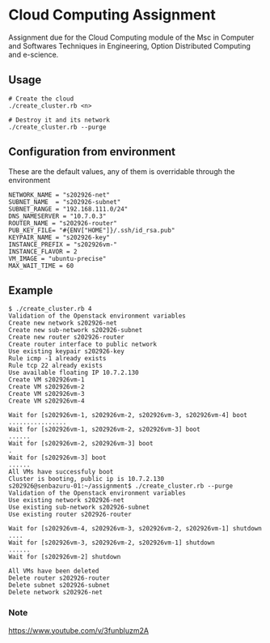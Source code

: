Cloud Computing Assignment
==========================

Assignment due for the Cloud Computing module of the Msc in Computer and
Softwares Techniques in Engineering, Option Distributed Computing and
e-science.

Usage
-----

```
# Create the cloud
./create_cluster.rb <n>

# Destroy it and its network
./create_cluster.rb --purge
```

Configuration from environment
------------------------------

These are the default values, any of them is overridable through the environment

```
NETWORK_NAME = "s202926-net"
SUBNET_NAME  = "s202926-subnet"
SUBNET_RANGE = "192.168.111.0/24"
DNS_NAMESERVER = "10.7.0.3"
ROUTER_NAME = "s202926-router"
PUB_KEY_FILE= "#{ENV["HOME"]}/.ssh/id_rsa.pub"
KEYPAIR_NAME = "s202926-key"
INSTANCE_PREFIX = "s202926vm-"
INSTANCE_FLAVOR = 2
VM_IMAGE = "ubuntu-precise"
MAX_WAIT_TIME = 60
```

Example
-------

```
$ ./create_cluster.rb 4
Validation of the Openstack environment variables
Create new network s202926-net
Create new sub-network s202926-subnet
Create new router s202926-router
Create router interface to public network
Use existing keypair s202926-key
Rule icmp -1 already exists
Rule tcp 22 already exists
Use available floating IP 10.7.2.130
Create VM s202926vm-1
Create VM s202926vm-2
Create VM s202926vm-3
Create VM s202926vm-4

Wait for [s202926vm-1, s202926vm-2, s202926vm-3, s202926vm-4] boot
................
Wait for [s202926vm-1, s202926vm-2, s202926vm-3] boot
......
Wait for [s202926vm-2, s202926vm-3] boot
.
Wait for [s202926vm-3] boot
......
All VMs have successfuly boot
Cluster is booting, public ip is 10.7.2.130
s202926@senbazuru-01:~/assignment$ ./create_cluster.rb --purge
Validation of the Openstack environment variables
Use existing network s202926-net
Use existing sub-network s202926-subnet
Use existing router s202926-router

Wait for [s202926vm-4, s202926vm-3, s202926vm-2, s202926vm-1] shutdown
....
Wait for [s202926vm-3, s202926vm-2, s202926vm-1] shutdown
......
Wait for [s202926vm-2] shutdown

All VMs have been deleted
Delete router s202926-router
Delete subnet s202926-subnet
Delete network s202926-net

```

### Note

https://www.youtube.com/v/3funbluzm2A
